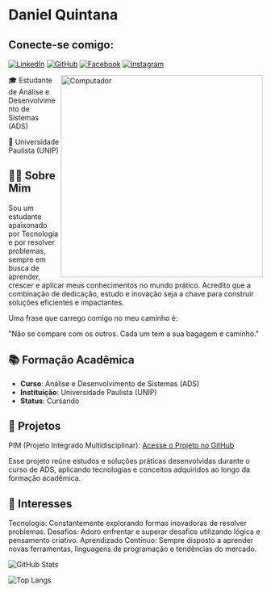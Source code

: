 # Daniel Quintana

## Conecte-se comigo:
[![LinkedIn](https://img.shields.io/badge/LinkedIn-0077B5?style=for-the-badge&logo=linkedin&logoColor=white)](https://www.linkedin.com/in/daniel-quintana-21485620b)
[![GitHub](https://img.shields.io/badge/GitHub-100000?style=for-the-badge&logo=github&logoColor=white)](https://github.com/quintanadan)
[![Facebook](https://img.shields.io/badge/Facebook-1877F2?style=for-the-badge&logo=facebook&logoColor=white)](https://www.facebook.com/profile.php?id=100008776324909&locale=pt_br)
[![Instagram](https://img.shields.io/badge/-Instagram-%23E4405F?style=for-the-badge&logo=instagram&logoColor=white)](https://www.instagram.com/quintanad2)

<img src= "https://raw.githubusercontent.com/MicaelliMedeiros/micaellimedeiros/master/image/computer-illustration.png" min-width="400px" max-width="400px" width="400px" align="right" alt="Computador ">

🎓 Estudante de Análise e Desenvolvimento de Sistemas (ADS)

📍 Universidade Paulista (UNIP)

## 🧑‍💻 Sobre Mim
Sou um estudante apaixonado por Tecnologia e por resolver problemas, sempre em busca de aprender, crescer e aplicar meus conhecimentos no mundo prático. Acredito que a combinação de dedicação, estudo e inovação seja a chave para construir soluções eficientes e impactantes.

Uma frase que carrego comigo no meu caminho é:

"Não se compare com os outros. Cada um tem a sua bagagem e caminho."

## 📚 Formação Acadêmica
- **Curso**: Análise e Desenvolvimento de Sistemas (ADS)
- **Instituição**: Universidade Paulista (UNIP)
- **Status**: Cursando

## 🚀 Projetos
PIM (Projeto Integrado Multidisciplinar): 
[Acesse o Projeto no GitHub](https://github.com/quintanadan)

Esse projeto reúne estudos e soluções práticas desenvolvidas durante o curso de ADS, aplicando tecnologias e conceitos adquiridos ao longo da formação acadêmica.

## 🌟 Interesses
Tecnologia: Constantemente explorando formas inovadoras de resolver problemas.
Desafios: Adoro enfrentar e superar desafios utilizando lógica e pensamento criativo.
Aprendizado Contínuo: Sempre disposto a aprender novas ferramentas, linguagens de programação e tendências do mercado.



![GitHub Stats](https://github-readme-stats.vercel.app/api?username=QuintanaDan&theme=transparent&bg_color=000&border_color=30A3DC&show_icons=true&icon_color=30A3DC&title_color=E94D5F&text_color=FFF)

![Top Langs](https://github-readme-stats-git-masterrstaa-rickstaa.vercel.app/api/top-langs/?username=QuintanaDan&layout=compact&bg_color=000&border_color=30A3DC&title_color=E94D5F&text_color=FFF)
